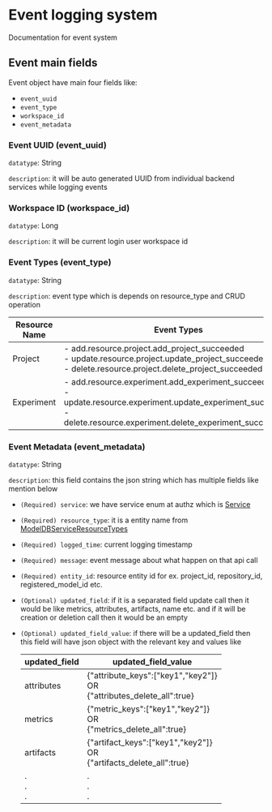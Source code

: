 # Event logging system
Documentation for event system

## Event main fields
Event object have main four fields like:
- `event_uuid`
- `event_type`
- `workspace_id`
- `event_metadata`

### Event UUID (event_uuid)
`datatype`: String

`description`: it will be auto generated UUID from individual backend services while logging events

### Workspace ID (workspace_id)
`datatype`: Long

`description`: it will be current login user workspace id

### Event Types (event_type)
`datatype`: String

`description`: event type which is depends on resource_type and CRUD operation

| Resource Name | Event Types |
| ------ | ------ |
| Project | - add.resource.project.add_project_succeeded <br/> - update.resource.project.update_project_succeeded <br/> - delete.resource.project.delete_project_succeeded |
| Experiment | - add.resource.experiment.add_experiment_succeeded <br/> - update.resource.experiment.update_experiment_succeeded <br/> - delete.resource.experiment.delete_experiment_succeeded |


### Event Metadata (event_metadata)
`datatype`: String

`description`: this field contains the json string which has multiple fields like mention below

- `(Required) service`: we have service enum at authz which is [Service](https://github.com/VertaAI/modeldb/blob/bf34d3551db574325d27c9379479626f81fb6844/protos/protos/public/uac/RoleService.proto#L14)
- `(Required) resource_type`: it is a entity name from [ModelDBServiceResourceTypes](https://github.com/VertaAI/modeldb/blob/bf34d3551db574325d27c9379479626f81fb6844/protos/protos/public/common/CommonService.proto#L70)
- `(Required) logged_time`: current logging timestamp
- `(Required) message`: event message about what happen on that api call
- `(Required) entity_id`: resource entity id for ex. project_id, repository_id, registered_model_id etc.
- `(Optional) updated_field`: if it is a separated field update call then it would be like metrics, attributes, artifacts, name etc. and if it will be creation or deletion call then it would be an empty
- `(Optional) updated_field_value`: if there will be a updated_field then this field will have json object with the relevant key and values like
  
  | updated_field | updated_field_value |
  | ------ | ------ |
  | attributes | {"attribute_keys":["key1","key2"]} <br> OR <br> {"attributes_delete_all":true} |
  | metrics | {"metric_keys":["key1","key2"]} <br> OR <br> {"metrics_delete_all":true} |
  | artifacts | {"artifact_keys":["key1","key2"]} <br> OR <br> {"artifacts_delete_all":true} |
  | .<br>.<br>. | .<br>.<br>. |
